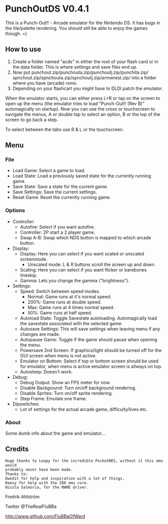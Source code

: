 # PunchOutDS V0.4.1

This is a Punch-Out!! - Arcade emulator for the Nintendo DS.
It has bugs in the tile/palette rendering.
You should still be able to enjoy the games though. =)

## How to use

1. Create a folder named "acds" in either the root of your flash card or in
 the data folder. This is where settings and save files end up.
2. Now put punchout.zip/punchouta.zip/punchoutj.zip/punchita.zip/
 spnchout.zip/spnchouta.zip/spnchoutj.zip/armwrest.zip/ into a folder where
 you have (arcade) roms.
3. Depending on your flashcart you might have to DLDI patch the emulator.

When the emulator starts, you can either press L+R or tap on the screen to open
up the menu (the emulator tries to load "Punch-Out!! (Rev B)" automagically on
startup). Now you can use the cross or touchscreen to navigate the menus, A or
double tap to select an option, B or the top of the screen to go back a step.

To select between the tabs use R & L or the touchscreen.

## Menu

### File

* Load Game: Select a game to load.
* Load State: Load a previously saved state for the currently running game.
* Save State: Save a state for the current game.
* Save Settings: Save the current settings.
* Reset Game: Reset the currently running game.

### Options

* Controller:
  * Autofire: Select if you want autofire.
  * Controller: 2P start a 2 player game.
  * Swap A-B: Swap which NDS button is mapped to which arcade button.
* Display:
  * Display: Here you can select if you want scaled or unscaled screenmode.
    * Unscaled mode: L & R buttons scroll the screen up and down.
  * Scaling: Here you can select if you want flicker or barebones lineskip.
  * Gamma: Lets you change the gamma ("brightness").
* Settings:
  * Speed: Switch between speed modes.
    * Normal: Game runs at it's normal speed.
    * 200%: Game runs at double speed.
    * Max: Game runs at 4 times normal speed.
    * 50%: Game runs at half speed.
  * Autoload State: Toggle Savestate autoloading. Automagically load the
    savestate associated with the selected game.
  * Autosave Settings: This will save settings when leaving menu if any
   changes are made.
  * Autopause Game: Toggle if the game should pause when opening the menu.
  * Powersave 2nd Screen: If graphics/light should be turned off for the GUI
   screen when menu is not active.
  * Emulator on Bottom: Select if top or bottom screen should be used for
   emulator, when menu is active emulator screen is allways on top.
  * Autosleep: Doesn't work.
* Debug:
  * Debug Output: Show an FPS meter for now.
  * Disable Background: Turn on/off background rendering.
  * Disable Sprites: Turn on/off sprite rendering.
  * Step Frame: Emulate one frame.
* Dipswitches:
  * Lot of settings for the actual arcade game, difficulty/lives etc.

### About

Some dumb info about the game and emulator...

## Credits

```text
Huge thanks to Loopy for the incredible PocketNES, without it this emu would
probably never have been made.
Thanks to:
Dwedit for help and inspiration with a lot of things.
Reesy for help with the Z80 emu core.
Nicola Salmoria, for the MAME driver.
```

Fredrik Ahlström

Twitter @TheRealFluBBa

http://www.github.com/FluBBaOfWard
